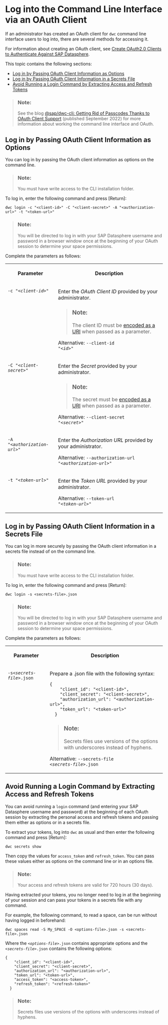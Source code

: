 <!-- loioeb7228a171a842fa84e48c899d48c970 -->

# Log into the Command Line Interface via an OAuth Client

If an administrator has created an OAuth client for `dwc` command line interface users to log into, there are several methods for accessing it.

For information about creating an OAuth client, see [Create OAuth2.0 Clients to Authenticate Against SAP Datasphere](../Creating-and-Configuring-Your-Tenant/create-oauth2-0-clients-to-authenticate-against-sap-datasphere-3f92b46.md).

This topic contains the following sections:

-   [Log in by Passing OAuth Client Information as Options](log-into-the-command-line-interface-via-an-oauth-client-eb7228a.md#loioeb7228a171a842fa84e48c899d48c970__section_secrets_options)
-   [Log in by Passing OAuth Client Information in a Secrets File](log-into-the-command-line-interface-via-an-oauth-client-eb7228a.md#loioeb7228a171a842fa84e48c899d48c970__section_secrets_file)
-   [Avoid Running a Login Command by Extracting Access and Refresh Tokens](log-into-the-command-line-interface-via-an-oauth-client-eb7228a.md#loioeb7228a171a842fa84e48c899d48c970__section_extracting_tokens)

> ### Note:  
> See the blog [@sap/dwc-cli: Getting Rid of Passcodes Thanks to OAuth Client Support](https://blogs.sap.com/2022/09/21/sap-dwc-cli-getting-rid-of-passcodes-thanks-to-oauth-client-support/) \(published September 2022\) for more information about working the command line interface and OAuth.



<a name="loioeb7228a171a842fa84e48c899d48c970__section_secrets_options"/>

## Log in by Passing OAuth Client Information as Options

You can log in by passing the OAuth client information as options on the command line.

> ### Note:  
> You must have write access to the CLI installation folder.

To log in, enter the following command and press [Return\]:

```
dwc login -c "<client-id>" -C "<client-secret>" -A "<authorization-url>" -t "<token-url>"
```

> ### Note:  
> You will be directed to log in with your SAP Datasphere username and password in a browser window once at the beginning of your OAuth session to determine your space permissions.

Complete the parameters as follows:


<table>
<tr>
<th valign="top">

Parameter



</th>
<th valign="top">

Description



</th>
</tr>
<tr>
<td valign="top">

<code>-c "<i class="varname">&lt;client-id&gt;</i>"</code>



</td>
<td valign="top">

Enter the *OAuth Client ID* provided by your administrator.

> ### Note:  
> The client ID must be [encoded as a URI](https://developer.mozilla.org/en-US/docs/Web/JavaScript/Reference/Global_Objects/encodeURIComponent) when passed as a parameter.

Alternative: <code>--client-id "<i class="varname">&lt;id&gt;</i>"</code>



</td>
</tr>
<tr>
<td valign="top">

<code>-C "<i class="varname">&lt;client-secret&gt;</i>"</code>



</td>
<td valign="top">

Enter the *Secret* provided by your administrator.

> ### Note:  
> The secret must be [encoded as a URI](https://developer.mozilla.org/en-US/docs/Web/JavaScript/Reference/Global_Objects/encodeURIComponent) when passed as a parameter.

Alternative: <code>--client-secret "<i class="varname">&lt;secret&gt;</i>"</code>



</td>
</tr>
<tr>
<td valign="top">

<code>-A "<i class="varname">&lt;authorization-url&gt;</i>"</code>



</td>
<td valign="top">

Enter the *Authorization URL* provided by your administrator.

Alternative: <code>--authorization-url "<i class="varname">&lt;authorization-url&gt;</i>"</code>



</td>
</tr>
<tr>
<td valign="top">

<code>-t "<i class="varname">&lt;token-url&gt;</i>"</code>



</td>
<td valign="top">

Enter the *Token URL* provided by your administrator.

Alternative: <code>--token-url "<i class="varname">&lt;token-url&gt;</i>"</code>



</td>
</tr>
</table>



<a name="loioeb7228a171a842fa84e48c899d48c970__section_secrets_file"/>

## Log in by Passing OAuth Client Information in a Secrets File

You can log in more securely by passing the OAuth client information in a secrets file instead of on the command line.

> ### Note:  
> You must have write access to the CLI installation folder.

To log in, enter the following command and press [Return\]:

```
dwc login -s <secrets-file>.json
```

> ### Note:  
> You will be directed to log in with your SAP Datasphere username and password in a browser window once at the beginning of your OAuth session to determine your space permissions.

Complete the parameters as follows:


<table>
<tr>
<th valign="top">

Parameter



</th>
<th valign="top">

Description



</th>
</tr>
<tr>
<td valign="top">

<code>-s<i class="varname">&lt;secrets-file&gt;</i>.json</code>



</td>
<td valign="top">

Prepare a .json file with the following syntax:

```
{
    "client_id": "<client-id>",
    "client_secret": "<client-secret>",
    "authorization_url": "<authorization-url>",
    "token_url": "<token-url>"
  }
```

> ### Note:  
> Secrets files use versions of the options with underscores instead of hyphens.

Alternative: <code>--secrets-file <i class="varname">&lt;secrets-file&gt;</i>.json</code>



</td>
</tr>
</table>



<a name="loioeb7228a171a842fa84e48c899d48c970__section_extracting_tokens"/>

## Avoid Running a Login Command by Extracting Access and Refresh Tokens

You can avoid running a `login` command \(and entering your SAP Datasphere username and password\) at the beginning of each OAuth session by extracting the personal access and refresh tokens and passing them either as options or in a secrets file.

To extract your tokens, log into `dwc` as usual and then enter the following command and press [Return\]:

```
dwc secrets show
```

Then copy the values for `access_token` and `refresh_token`. You can pass these values either as options on the command line or in an options file.

> ### Note:  
> Your access and refresh tokens are valid for 720 hours \(30 days\).

Having extracted your tokens, you no longer need to log in at the beginning of your session and can pass your tokens in a secrets file with any command.

For example, the following command, to read a space, can be run without having logged in beforehand:

```
dwc spaces read -S My_SPACE -O <options-file>.json -s <secrets-file>.json
```

Where the <code><i class="varname">&lt;options-file&gt;</i>.json</code> contains appropriate options and the <code><i class="varname">&lt;secrets-file&gt;</i>.json</code> contains the following options:

```
{
    "client_id": "<client-id>",
    "client_secret": "<client-secret>",
    "authorization_url": "<authorization-url>",
    "token_url": "<token-url>",
    "access_token": "<access-token>",
    "refresh_token": "<refresh-token>"
  }
```

> ### Note:  
> Secrets files use versions of the options with underscores instead of hyphens.

